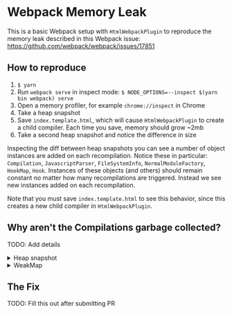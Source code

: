 # Webpack Memory Leak

This is a basic Webpack setup with `HtmlWebpackPlugin` to reproduce the memory leak described in this Webpack issue: https://github.com/webpack/webpack/issues/17851

## How to reproduce

1. `$ yarn`
2. Run `webpack serve` in inspect mode: `$ NODE_OPTIONS=--inspect $(yarn bin webpack) serve`
3. Open a memory profiler, for example `chrome://inspect` in Chrome
4. Take a heap snapshot
5. Save `index.template.html`, which will cause `HtmlWebpackPlugin` to create a child compiler. Each time you save, memory should grow ~2mb
6. Take a second heap snapshot and notice the difference in size

Inspecting the diff between heap snapshots you can see a number of object instances are added on each recompilation. Notice these in particular: `Compilation`, `JavascriptParser`, `FileSystemInfo`, `NormalModuleFactory`, `HookMap`, `Hook`. Instances of these objects (and others) should remain constant no matter how many recompilations are triggered. Instead we see new instances added on each recompilation.

Note that you must save `index.template.html` to see this behavior, since this creates a new child compiler in `HtmlWebpackPlugin`.

## Why aren't the Compilations garbage collected?

TODO: Add details

<details>
  <summary>Heap snapshot</summary>

  ![Heap snapshot](https://github.com/helloitsjoe/webpack-memory-leak/assets/8823810/16261650-af93-4bcb-9eb4-0e2713cba416)

</details>

<details>
  <summary>WeakMap</summary>

  ![WeakMap](https://github.com/helloitsjoe/webpack-memory-leak/assets/8823810/fb6b5ab5-7ccc-4a8b-9621-7f247784f027)

</details>

## The Fix

TODO: Fill this out after submitting PR

[invalidated]: https://github.com/jantimon/html-webpack-plugin/blob/fe231d3d3d256c2bb904b9e0f3f1e7aa67d7f3cd/lib/cached-child-compiler.js#L262
[child-compiler]: https://github.com/jantimon/html-webpack-plugin/blob/fe231d3d3d256c2bb904b9e0f3f1e7aa67d7f3cd/lib/cached-child-compiler.js#L400
[generate]: https://github.com/jantimon/html-webpack-plugin/blob/fe231d3d3d256c2bb904b9e0f3f1e7aa67d7f3cd/index.js#L174
[example]: https://github.com/jantimon/html-webpack-plugin/blob/fe231d3d3d256c2bb904b9e0f3f1e7aa67d7f3cd/index.js#L1041
[hooks-map]: https://github.com/jantimon/html-webpack-plugin/blob/fe231d3d3d256c2bb904b9e0f3f1e7aa67d7f3cd/lib/hooks.js#L71
[graph-map]: https://github.com/webpack/webpack/blob/87660921808566ef3b8796f8df61bd79fc026108/lib/ModuleGraph.js#L859
